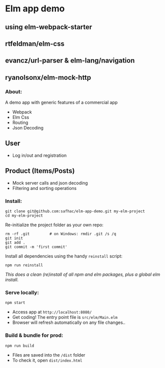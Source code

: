 # Elm app demo 
## using elm-webpack-starter
## rtfeldman/elm-css
## evancz/url-parser & elm-lang/navigation
## ryanolsonx/elm-mock-http


### About:
A demo app with generic features of a commercial app
* Webpack
* Elm Css
* Routing
* Json Decoding

## User
* Log in/out and registration
## Product (Items/Posts)
* Mock server calls and json decoding
* Filtering and sorting operations


### Install:
```
git clone git@github.com:safhac/elm-app-demo.git my-elm-project
cd my-elm-project
```

Re-initialize the project folder as your own repo:
```
rm -rf .git         # on Windows: rmdir .git /s /q
git init
git add .
git commit -m 'first commit'
```

Install all dependencies using the handy `reinstall` script:
```
npm run reinstall
```
*This does a clean (re)install of all npm and elm packages, plus a global elm install.*


### Serve locally:
```
npm start
```
* Access app at `http://localhost:8080/`
* Get coding! The entry point file is `src/elm/Main.elm`
* Browser will refresh automatically on any file changes..


### Build & bundle for prod:
```
npm run build
```

* Files are saved into the `/dist` folder
* To check it, open `dist/index.html`

